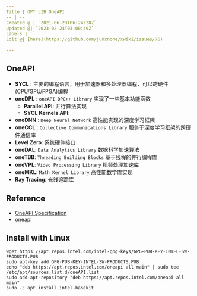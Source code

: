 ```yaml
---
Title | OPT LIB OneAPI
-- | --
Created @ | `2021-06-23T06:24:28Z`
Updated @| `2023-02-24T03:00:49Z`
Labels | ``
Edit @| [here](https://github.com/junxnone/xwiki/issues/76)

---
```

## OneAPI

- **SYCL** : 主要的编程语言，用于加速器和多处理器编程，可以跨硬件(CPU/GPU/FPGA)编程
- **oneDPL** : `oneAPI DPC++ Library` 实现了一些基本功能函数
  - **Parallel API**: 并行算法实现
  - **SYCL Kernels API**: 
- **oneDNN** : `Deep Neural Network` 高性能实现的深度学习框架
- **oneCCL** : `Collective Communications Library` 服务于深度学习框架的跨硬件通信库
- **Level Zero**: 系统硬件接口
- **oneDAL**: `Data Analytics Library` 数据科学加速算法
- **oneTBB**: `Threading Building Blocks` 基于线程的并行编程库
- **oneVPL**: `Video Processing Library` 视频处理加速库
- **oneMKL**: `Math Kernel Library` 高性能数学库实现
- **Ray Tracing**: 光线追踪库


## Reference

- [OneAPI Specification](https://spec.oneapi.io/versions/1.2-rev-1/)
- [oneapi](https://software.intel.com/content/www/us/en/develop/tools/oneapi.html)





## Install  with Linux

```
wget https://apt.repos.intel.com/intel-gpg-keys/GPG-PUB-KEY-INTEL-SW-PRODUCTS.PUB
sudo apt-key add GPG-PUB-KEY-INTEL-SW-PRODUCTS.PUB
echo "deb https://apt.repos.intel.com/oneapi all main" | sudo tee /etc/apt/sources.list.d/oneAPI.list
sudo add-apt-repository "deb https://apt.repos.intel.com/oneapi all main"
sudo -E apt install intel-basekit
```


